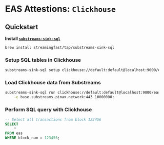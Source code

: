 # EAS Attestions: `Clickhouse`

## Quickstart

**Install [`substreams-sink-sql`](https://github.com/streamingfast/substreams-sink-sql)**

```bash
brew install streamingfast/tap/substreams-sink-sql
```

### Setup SQL tables in Clickhouse

```bash
substreams-sink-sql setup clickhouse://default:default@localhost:9000/eas substreams.yaml
```

### Load Clickhouse data from Substreams

```bash
substreams-sink-sql run clickhouse://default:default@localhost:9000/eas substreams.yaml \
    -e base.substreams.pinax.network:443 10000000:
```

### Perform SQL query with Clickhouse

```sql
-- Select all transactions from block 123456
SELECT
    *
FROM eas
WHERE block_num = 123456;
```
